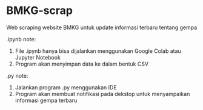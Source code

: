 # BMKG-scrap
Web scraping website BMKG untuk update informasi terbaru tentang gempa

.ipynb note:
1. File .ipynb hanya bisa dijalankan menggunakan Google Colab atau Jupyter Notebook
2. Program akan menyimpan data ke dalam bentuk CSV

.py note:
1. Jalankan program .py menggunakan IDE
2. Program akan membuat notifikasi pada dekstop untuk menyampaikan informasi gempa terbaru
